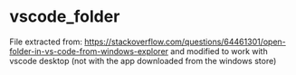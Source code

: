 # vscode_folder
File extracted from: https://stackoverflow.com/questions/64461301/open-folder-in-vs-code-from-windows-explorer and modified to work with vscode desktop (not with the app downloaded from the windows store)
